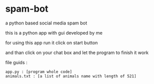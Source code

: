 # spam-bot
a python based social media spam bot


this is a python app with gui developed by me

for using this app run it click on start button

and than click on your chat box and let the program to finish it work 


file guids :

    app.py : [program whole code]
    animals.txt : [a list of animals name with length of 521]